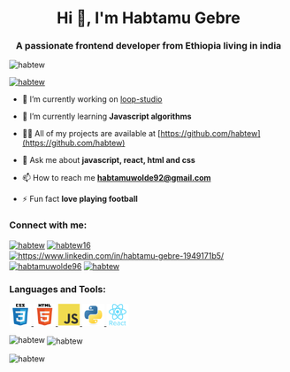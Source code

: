 <h1 align="center">Hi 👋, I'm Habtamu Gebre</h1>
<h3 align="center">A passionate frontend developer from Ethiopia living in india</h3>

<p align="left"> <img src="https://komarev.com/ghpvc/?username=habtew&label=Profile%20views&color=0e75b6&style=flat" alt="habtew" /> </p>

<p align="left"> <a href="#"><img src="https://github-profile-trophy.vercel.app/?username=habtew" alt="habtew" /></a> </p>

- 🔭 I’m currently working on [loop-studio](https://github.com/habtew/loop-studio)

- 🌱 I’m currently learning **Javascript algorithms**

- 👨‍💻 All of my projects are available at [https://github.com/habtew](https://github.com/habtew)

- 💬 Ask me about **javascript, react, html and css**

- 📫 How to reach me **habtamuwolde92@gmail.com**

- ⚡ Fun fact **love playing football**

<h3 align="left">Connect with me:</h3>
<p align="left">
<a href="https://codepen.io/habtew" target="blank"><img align="center" src="https://raw.githubusercontent.com/rahuldkjain/github-profile-readme-generator/master/src/images/icons/Social/codepen.svg" alt="habtew" height="30" width="40" /></a>
<a href="https://twitter.com/habtew16" target="blank"><img align="center" src="https://raw.githubusercontent.com/rahuldkjain/github-profile-readme-generator/master/src/images/icons/Social/twitter.svg" alt="habtew16" height="30" width="40" /></a>
<a href="https://www.linkedin.com/in/habtamu-gebre-1949171b5/" target="blank"><img align="center" src="https://raw.githubusercontent.com/rahuldkjain/github-profile-readme-generator/master/src/images/icons/Social/linked-in-alt.svg" alt="https://www.linkedin.com/in/habtamu-gebre-1949171b5/" height="30" width="40" /></a>
<a href="https://www.hackerrank.com/habtamuwolde96" target="blank"><img align="center" src="https://raw.githubusercontent.com/rahuldkjain/github-profile-readme-generator/master/src/images/icons/Social/hackerrank.svg" alt="habtamuwolde96" height="30" width="40" /></a>
<a href="https://www.leetcode.com/habtew" target="blank"><img align="center" src="https://raw.githubusercontent.com/rahuldkjain/github-profile-readme-generator/master/src/images/icons/Social/leet-code.svg" alt="habtew" height="30" width="40" /></a>
</p>

<h3 align="left">Languages and Tools:</h3>
<p align="left"> <a href="https://www.w3schools.com/css/" target="_blank" rel="noreferrer"> <img src="https://raw.githubusercontent.com/devicons/devicon/master/icons/css3/css3-original-wordmark.svg" alt="css3" width="40" height="40"/> </a> <a href="https://www.w3.org/html/" target="_blank" rel="noreferrer"> <img src="https://raw.githubusercontent.com/devicons/devicon/master/icons/html5/html5-original-wordmark.svg" alt="html5" width="40" height="40"/> </a> <a href="https://developer.mozilla.org/en-US/docs/Web/JavaScript" target="_blank" rel="noreferrer"> <img src="https://raw.githubusercontent.com/devicons/devicon/master/icons/javascript/javascript-original.svg" alt="javascript" width="40" height="40"/> </a> <a href="https://www.python.org" target="_blank" rel="noreferrer"> <img src="https://raw.githubusercontent.com/devicons/devicon/master/icons/python/python-original.svg" alt="python" width="40" height="40"/> </a> <a href="https://reactjs.org/" target="_blank" rel="noreferrer"> <img src="https://raw.githubusercontent.com/devicons/devicon/master/icons/react/react-original-wordmark.svg" alt="react" width="40" height="40"/> </a> </p>

<p><img align="left" src="https://github-readme-stats.vercel.app/api/top-langs?username=habtew&show_icons=true&locale=en&layout=compact" alt="habtew" /></p>

<p>&nbsp;<img align="center" src="https://github-readme-stats.vercel.app/api?username=habtew&show_icons=true&locale=en" alt="habtew" /></p>

<p><img align="center" src="https://github-readme-streak-stats.herokuapp.com/?user=habtew&" alt="habtew"  /></p>

